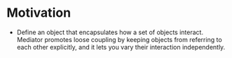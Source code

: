 # Motivation 
- Define an object that encapsulates how a set of objects interact. Mediator promotes loose coupling by keeping objects from referring to each other explicitly, and it lets you vary their interaction independently.